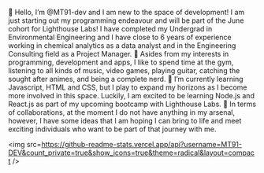 👋 Hello, I’m @MT91-dev and I am new to the space of development! I am just starting out my programming endeavour and will be part of the June cohort for Lighthouse Labs!
I have completed my Undergrad in Environmental Engineering and I have close to 6 years of experience working in chemical analytics as a data analyst and in the Engineering Consulting field as a Project Manager.
👀 Asides from my interests in programming, development and apps, I like to spend time at the gym, listening to all kinds of music, video games, playing guitar, catching the sought after animes, and being a complete nerd.
🌱 I’m currently learning Javascript, HTML and CSS, but I play to expand my horizons as I become more involved in this space. Luckily, I am excited to be learning Node.js and React.js as part of my upcoming bootcamp with Lighthouse Labs.
💞️ In terms of collaborations, at the moment I do not have anything in my arsenal, however, I have some ideas that I am hoping I can bring to life and meet exciting individuals who want to be part of that journey with me. 

<img src=https://github-readme-stats.vercel.app/api?username=MT91-DEV&count_private=true&show_icons=true&theme=radical&layout=compact />
